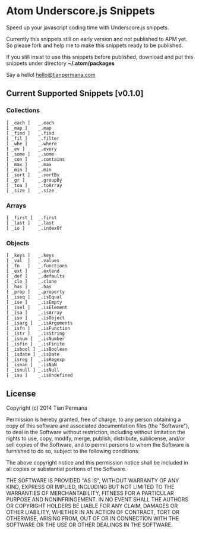 # Atom Underscore.js Snippets

Speed up your javascript coding time with Underscore.js snippets.

Currently this snippets still on early version and not published to APM yet. So please fork and help me to make this snippets ready to be published.

If you still insist to use this snippets before published, download and put this snippets under directory **~/.atom/packages**

Say a hello! hello@tianpermana.com


## Current Supported Snippets [v0.1.0]

### Collections


```
[ _each ] 	_.each
[ _map ]	_.map
[ _find ]	_.find
[ _fil ]	_.filter
[ _whe ]	_.where
[ _ev ]		_.every
[ _some ]	_.some
[ _con ]	_.contains
[ _max ]	_.max
[ _min ]	_.min
[ _sort ]	_.sortBy
[ _gr ]		_.groupBy
[ _toa ]	_.toArray
[ _size ] 	_.size
```

### Arrays

```
[ _first ]	_.first
[ _last ]	_.last
[ _io ]		_.indexOf
```


### Objects

```
[ _keys ]	_.keys
[ _val	]	_.values
[ _fn	]	_.functions
[ _ext ]	_.extend
[ _def ]	_.defaults
[ _clo ]	_.clone
[ _has ]	_.has
[ _prop ]	_.property
[ _iseq ]	_.isEqual
[ _ise ]	_.isEmpty
[ _isel ]	_.isElement
[ _isa ]	_.isArray
[ _iso ]	_.isObject
[ _isarg ]	_.isArguments
[ _isfn ]	_.isFunction
[ _istr ]	_.isString
[ _isnum ]	_.isNumber
[ _isfin ]	_.isFinite
[ _isbool ]	_.isBoolean
[ _isdate ]	_.isDate
[ _isreg ]	_.isRegexp
[ _isnan ]	_.isNaN
[ _isnull ]	_.isNull
[ _isu ]	_.isUndefined
```

## License

Copyright (c) 2014 Tian Permana

Permission is hereby granted, free of charge, to any person obtaining
a copy of this software and associated documentation files (the
"Software"), to deal in the Software without restriction, including
without limitation the rights to use, copy, modify, merge, publish,
distribute, sublicense, and/or sell copies of the Software, and to
permit persons to whom the Software is furnished to do so, subject to
the following conditions:

The above copyright notice and this permission notice shall be
included in all copies or substantial portions of the Software.

THE SOFTWARE IS PROVIDED "AS IS", WITHOUT WARRANTY OF ANY KIND,
EXPRESS OR IMPLIED, INCLUDING BUT NOT LIMITED TO THE WARRANTIES OF
MERCHANTABILITY, FITNESS FOR A PARTICULAR PURPOSE AND
NONINFRINGEMENT. IN NO EVENT SHALL THE AUTHORS OR COPYRIGHT HOLDERS BE
LIABLE FOR ANY CLAIM, DAMAGES OR OTHER LIABILITY, WHETHER IN AN ACTION
OF CONTRACT, TORT OR OTHERWISE, ARISING FROM, OUT OF OR IN CONNECTION
WITH THE SOFTWARE OR THE USE OR OTHER DEALINGS IN THE SOFTWARE.

